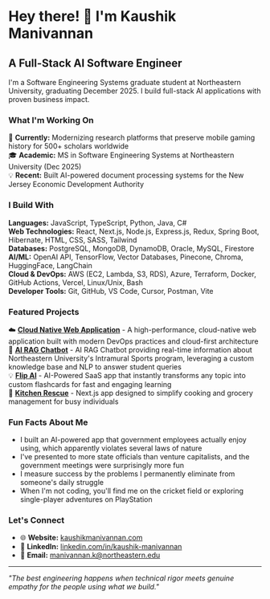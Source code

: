 # Hey there! 👋 I'm Kaushik Manivannan

## A Full-Stack AI Software Engineer

I'm a Software Engineering Systems graduate student at Northeastern University, graduating December 2025. I build full-stack AI applications with proven business impact.

### What I'm Working On
🔬 **Currently:** Modernizing research platforms that preserve mobile gaming history for 500+ scholars worldwide  
🎓 **Academic:** MS in Software Engineering Systems at Northeastern University (Dec 2025)  
💡 **Recent:** Built AI-powered document processing systems for the New Jersey Economic Development Authority

### I Build With
**Languages:** JavaScript, TypeScript, Python, Java, C#  
**Web Technologies:** React, Next.js, Node.js, Express.js, Redux, Spring Boot, Hibernate, HTML, CSS, SASS, Tailwind  
**Databases:** PostgreSQL, MongoDB, DynamoDB, Oracle, MySQL, Firestore  
**AI/ML:** OpenAI API, TensorFlow, Vector Databases, Pinecone, Chroma, HuggingFace, LangChain  
**Cloud & DevOps:** AWS (EC2, Lambda, S3, RDS), Azure, Terraform, Docker, GitHub Actions, Vercel, Linux/Unix, Bash  
**Developer Tools:** Git, GitHub, VS Code, Cursor, Postman, Vite  

### Featured Projects
☁️ **[Cloud Native Web Application](https://github.com/kaushik-manivannan-cloud-org/webapp)** - A high-performance, cloud-native web application built with modern DevOps practices and cloud-first architecture  
🤖 **[AI RAG Chatbot](https://neuimbot.vercel.app)** - AI RAG Chatbot providing real-time information about Northeastern University's Intramural Sports program, leveraging a custom knowledge base and NLP to answer student queries  
💡 **[Flip AI](https://flipai.vercel.app)** - AI-Powered SaaS app that instantly transforms any topic into custom flashcards for fast and engaging learning  
🍳 **[Kitchen Rescue](https://kitchenrescue.vercel.app)** - Next.js app designed to simplify cooking and grocery management for busy individuals  

### Fun Facts About Me
- I built an AI-powered app that government employees actually enjoy using, which apparently violates several laws of nature
- I've presented to more state officials than venture capitalists, and the government meetings were surprisingly more fun
- I measure success by the problems I permanently eliminate from someone's daily struggle
- When I'm not coding, you'll find me on the cricket field or exploring single-player adventures on PlayStation

### Let's Connect
- 🌐 **Website:** [kaushikmanivannan.com](https://www.kaushikmanivannan.com)
- 💼 **LinkedIn:** [linkedin.com/in/kaushik-manivannan](https://linkedin.com/in/kaushik-manivannan)
- 📧 **Email:** manivannan.k@northeastern.edu

---
*"The best engineering happens when technical rigor meets genuine empathy for the people using what we build."*
